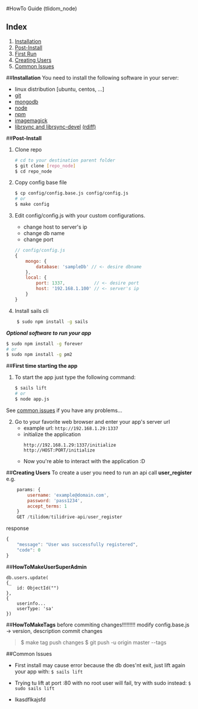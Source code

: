 #HowTo Guide (tlidom_node)

## Index
1. [Installation](https://github.com/g3org3/betadelte/blob/master/README.md#installation)
2. [Post-Install](https://github.com/g3org3/betadelte/blob/master/README.md#post-install)
3. [First Run](https://github.com/g3org3/betadelte/blob/master/README.md#first-time-starting-the-app)
4. [Creating Users](https://github.com/g3org3/betadelte/blob/master/README.md#creating-users)
5. [Common Issues](https://github.com/g3org3/betadelte/blob/master/README.md#common-issues)

##**Installation**
You need to install the following software in your server:
+ linux distribution [ubuntu, centos, ...]
+ [git](http://git-scm.com)
+ [mongodb](https://www.mongodb.org)
+ [node](https://nodejs.org)
+ [npm](https://nodejs.org)
+ [imagemagick](http://www.imagemagick.org)
+ [librsync and librsync-devel](http://www.howtoinstall.co/en/ubuntu/trusty/main/librsync-dev/) [(rdiff)](https://www.npmjs.com/package/rdiff)

##**Post-Install**

1. Clone repo
	``` sh
	# cd to your destination parent folder
	$ git clone [repo_node]
	$ cd repo_node
	```

2. Copy config base file
	``` sh
	$ cp config/config.base.js config/config.js
	# or
	$ make config
	```

3. Edit config/config.js with your custom configurations.
	+ change host to server's ip
	+ change db name
	+ change port
	``` javascript
	// config/config.js
	{
		mongo: {
			database: 'sampleDb' // <- desire dbname 
		},
		local: {
			port: 1337,           // <- desire port
			host: '192.168.1.100' // <- server's ip
		}
	}
	```
4. Install sails cli
``` sh
	$ sudo npm install -g sails
```
	
**_Optional software to run your app_**
``` sh
$ sudo npm install -g forever
# or
$ sudo npm install -g pm2
```

##**First time starting the app**
1. To start the app just type the following command:
	``` sh
	$ sails lift
	# or
	$ node app.js
	```
See [common issues](https://github.com/g3org3/betadelte/blob/master/README.md#common-issues) if you have any problems...

2. Go to your favorite web browser and enter your app's server url
	+ example url: `http://192.168.1.29:1337`
	+ initialize the application
		```
		http://192.168.1.29:1337/initialize
		http://HOST:PORT/initialize
		```
	+ Now you're able to interact with the application :D


##**Creating Users**
To create a user you need to run an api call **user_register**
e.g.
``` javascript
	params: {
		username: 'example@domain.com',
		password: 'pass1234',
		accept_terms: 1
	}
	GET /tilidom/tilidrive-api/user_register
```
response
``` javascript
{
    "message": "User was successfully registered",
    "code": 0
}
```

##**HowToMakeUserSuperAdmin**
```javscript
db.users.update(
{_
	id: ObjectId("")
},
{
	userinfo...
	userType: 'sa'	
})
```

##**HowToMakeTags**
 before commiting changes!!!!!!!!!
 modify config.base.js -> version, description
 commit changes
> $ make tag
 push changes
> $ git push -u origin master --tags

##Common Issues
+ First install may cause error because the db does'nt exit, just lift again your app with:
	`$ sails lift`

+ Trying tu lift at port :80 with no root user will fail, try with sudo instead:
	`$ sudo sails lift`

+ lkasdflkajsfd
